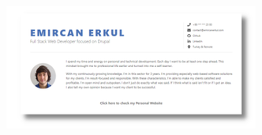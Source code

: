 [![Preview](https://raw.githubusercontent.com/emircanerkul/emircanerkul/master/info.png)](https://emircanerkul.com/)
